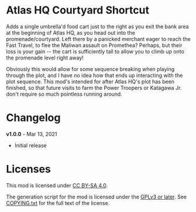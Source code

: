 Atlas HQ Courtyard Shortcut
===========================

Adds a single umbrella'd food cart just to the right as you exit the
bank area at the beginning of Atlas HQ, as you head out into the
promenade/courtyard.  Left there by a panicked merchant eager to
reach the Fast Travel, to flee the Maliwan assault on Promethea?
Perhaps, but their loss is your gain -- the cart is sufficiently
tall to allow you to climb up onto the promenade level right
away!

Obviously this would allow for some sequence breaking when playing
through the plot, and I have no idea how that ends up interacting
with the plot sequence.  This mod's intended for after Atlas HQ's
plot has been finished, so that future visits to farm the Power
Troopers or Katagawa Jr. don't require so much pointless running
around.

Changelog
=========

**v1.0.0** - Mar 13, 2021
 * Initial release
 
Licenses
========

This mod is licensed under [CC BY-SA 4.0](https://creativecommons.org/licenses/by-sa/4.0/).

The generation script for the mod is licensed under the
[GPLv3 or later](https://www.gnu.org/licenses/quick-guide-gplv3.html).
See [COPYING.txt](../../COPYING.txt) for the full text of the license.

